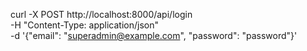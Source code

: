 curl -X POST http://localhost:8000/api/login \
-H "Content-Type: application/json" \
-d '{"email": "superadmin@example.com", "password": "password"}'